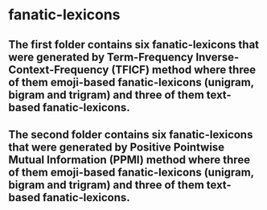 # fanatic-lexicons

The first folder contains six fanatic-lexicons that were generated by Term-Frequency Inverse-Context-Frequency (TFICF) method where three of them emoji-based fanatic-lexicons (unigram, bigram and trigram) and three of them text-based fanatic-lexicons.
-----
The second folder contains six fanatic-lexicons that were generated by Positive Pointwise Mutual Information (PPMI) method where three of them emoji-based fanatic-lexicons (unigram, bigram and trigram) and three of them text-based fanatic-lexicons.
-----
